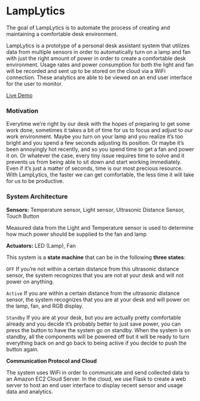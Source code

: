 # LampLytics

The goal of LampLytics is to automate the process of creating and maintaining a comfortable desk environment.  

LampLytics is a prototype of a personal desk assistant system that utilizes data from multiple sensors in order to automatically turn on a lamp and fan with just the right amount of power in order to create a comfortable desk environment. Usage rates and power consumption for both the light and fan will be recorded and sent up to be stored on the cloud via a WiFi connection. These analytics are able to be viewed on an end user interface for the user to monitor. 

[Live Demo](https://youtu.be/SsZZQ1udUtw)

### Motivation

Everytime we’re right by our desk with the hopes of preparing to get some work done, sometimes it takes a bit of time for us to focus and adjust to our work environment. Maybe you turn on your lamp and you realize it’s too bright and you spend a few seconds adjusting its position. Or maybe it’s been annoyingly hot recently, and so you spend time to get a fan and power it on. Or whatever the case, every tiny issue requires time to solve and it prevents us from being able to sit down and start working immediately. Even if it’s just a matter of seconds, time is our most precious resource. With LampLytics, the faster we can get comfortable, the less time it will take for us to be productive.

### System Architecture

**Sensors:** Temperature sensor, Light sensor, Ultrasonic Distance Sensor, Touch Button

Measured data from the Light and Temperature sensor is used to determine how much power should be supplied to the fan and lamp

**Actuators:** LED (Lamp), Fan 

This system is a **state machine** that can be in the following **three states**:

`OFF`
If you’re not within a certain distance from this ultrasonic distance sensor, the system recognizes that you are not at your desk and will not power on anything. 

`Active`
If you are within a certain distance from the ultrasonic distance sensor, the system recognizes that you are at your desk and will power on the lamp, fan, and RGB display. 

`Standby` 
If you are at your desk, but you are actually pretty comfortable already and you decide it’s probably better to just save power, you can press the button to have the system go on standby. When the system is on standby, all the components will be powered off but it will be ready to turn everything back on and go back to being active if you decide to push the button again. 

**Communication Protocol and Cloud**

The system uses WiFi in order to communicate and send collected data to an Amazon EC2 Cloud Server. In the cloud, we use Flask to create a web server to host an end user interface to display recent sensor and usage data and analytics. 
